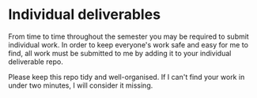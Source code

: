 # Individual deliverables
From time to time throughout the semester you may be required to submit individual work. In order to keep everyone's work safe and easy for me to find, all work must be submitted to me by adding it to your individual deliverable repo.

Please keep this repo tidy and well-organised. If I can't find your work in under two minutes, I will consider it missing.
